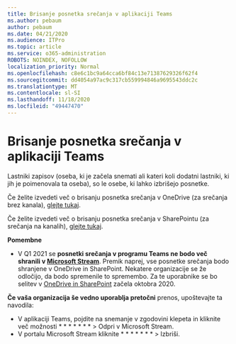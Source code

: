 ```yaml
---
title: Brisanje posnetka srečanja v aplikaciji Teams
ms.author: pebaum
author: pebaum
ms.date: 04/21/2020
ms.audience: ITPro
ms.topic: article
ms.service: o365-administration
ROBOTS: NOINDEX, NOFOLLOW
localization_priority: Normal
ms.openlocfilehash: c8e6c1bc9a64cca6bf84c13e71387629326f62f4
ms.sourcegitcommit: dd4054a97ac9c317cb559994846a9695543ddc2c
ms.translationtype: MT
ms.contentlocale: sl-SI
ms.lasthandoff: 11/18/2020
ms.locfileid: "49447470"
---
```

# <a name="delete-a-meeting-recording-in-teams"></a>Brisanje posnetka srečanja v aplikaciji Teams

Lastniki zapisov (oseba, ki je začela snemati ali kateri koli dodatni lastniki, ki jih je poimenovala ta oseba), so le osebe, ki lahko izbrišejo posnetke.  

Če želite izvedeti več o brisanju posnetka srečanja v OneDrive (za srečanja brez kanala),  [glejte tukaj](https://support.microsoft.com/office/21fe345a-e488-4fa7-932b-f053c1bebe8a).  

Če želite izvedeti več o brisanju posnetka srečanja v SharePointu (za srečanja na kanalih),  [glejte tukaj](https://support.microsoft.com/office/71f3c90a-0d24-4d80-8b66-f88234b79a52).  

**Pomembne**

- V Q1 2021 se **posnetki srečanja v programu Teams ne bodo več shranili v  [Microsoft Stream](https://stream.microsoft.com/)**. Premik naprej, vse posnetke srečanja bodo shranjene v OneDrive in SharePoint. Nekatere organizacije se že odločijo, da bodo spremenile to spremembo. Za te uporabnike se bo selitev v  [OneDrive in SharePoint](https://docs.microsoft.com/MicrosoftTeams/tmr-meeting-recording-change)  začela oktobra 2020.

**Če vaša organizacija še vedno uporablja pretočni** prenos, upoštevajte ta navodila:

- V aplikaciji Teams, pojdite na snemanje v zgodovini klepeta in kliknite več možnosti * * * * * * * > Odpri v Microsoft Stream.
- V portalu Microsoft Stream kliknite * * * * * * * > Izbriši.
